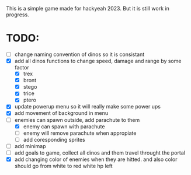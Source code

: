 This is a simple game made for hackyeah 2023. But it is still work in progress.

# TODO:
- [ ] change naming convention of dinos so it is consistant
- [x] add all dinos functions to change speed, damage and range by some factor
	- [x] trex
    - [x] bront
    - [x] stego
    - [x] trice
    - [x] ptero
- [x] update powerup menu so it will really make some power ups
- [x] add movement of background in menu
- [ ] enemies can spawn outside, add parachute to them
    - [x] enemy can spawn with parachute
    - [ ] enemy will remove parachute when appropiate
    - [ ] add coresponding sprites
- [ ] add minimap
- [ ] add goals to game, collect all dinos and them travel throught the portal
- [x] add changing color of enemies when they are hitted. and also color should go from white to red white hp left
